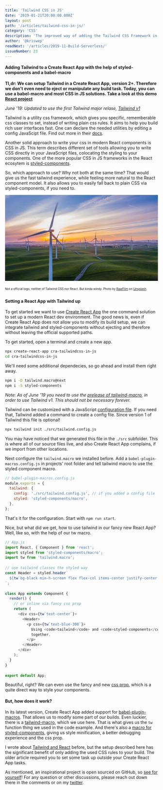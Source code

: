 ```yaml
---
title: 'Tailwind CSS in JS'
date: '2019-01-21T20:00:00.000Z'
layout: post
path: '/articles/tailwind-css-in-js/'
category: 'CSS'
description: 'The improved way of adding the Tailwind CSS Framework in a Create React App using CSS in JS solutions and a babel-macro!'
author: '@kriswep'
readNext: '/articles/2019-11-Build-Serverless/'
issueNumber: 23
---
```


#### Adding Tailwind to a Create React App with the help of styled-components and a babel-macro

**Tl,dr: We can setup Tailwind in a Create React App, version 2+. Therefore we don't even need to eject or manipulate any build task. Today, you can use a babel-macro and most CSS in JS solutions. Take a look at this demo [React project](https://github.com/kriswep/cra-tailwindcss-in-js)**

_June '19: Updated to use the first Tailwind major relase, [Tailwind v1](https://tailwindcss.com/docs/release-notes#tailwind-css-v1-0)_

Tailwind is a utility css framework, which gives you specific, rememberable css classes to set, instead of writing plain css rules. It aims to help you build rich user interfaces fast. One can declare the needed utilities by editing a config JavaScipt file. Find out more in their [docs](https://tailwindcss.com/docs).

Another solid approach to write your css in modern React components is CSS in JS. This term describes different set of tools allowing you to write CSS directly in your JavaScript files, colocating the styling to your components. One of the more popular CSS in JS frameworks in the React ecosytem is [styled-components](https://www.styled-components.com/).

So, which approach to use? Why not both at the same time?
That would give us the fast tailwind experience, while feeling more natural to the React component model. It also allows you to easily fall back to plain CSS via styled-components, if you need to.

![Modern wind mills on a field. Metaphor for wind like in Tailwind.](wind-mills.jpg)

<p><sub><sup>Not a official logo, neither of Tailwind CSS nor React. But kinda windy. Photo by <a href="https://unsplash.com/@rawfilm">RawFilm</a> on <a href="https://unsplash.com/photos/ihMzQV3lleo">Unsplash</a>.</sup></sub></p>

#### Setting a React App with Tailwind up

To get started we want to use [Create React App](https://facebook.github.io/create-react-app/) the one command solution to set up a modern React dev environment. The good news is, even if Create React App does not allow you to modify its build setup, we can integrate tailwind and styled-components without ejecting and therefore without leaving the official supported paths.

To get started, open a terminal and create a new app.

```bash
npx create-react-app cra-tailwindcss-in-js
cd cra-tailwindcss-in-js
```

We'll need some additional dependecies, so go ahead and install them right away.

```bash
npm i -D tailwind.macro@next
npm i -S styled-components
```

_Note: As of June '19 you need to use the [prelease of tailwind-macro](https://github.com/bradlc/babel-plugin-tailwind-components/issues/20), in order to use Tailwind v1. This should not be necessary forever._

Tailwind can be customized with a JavaScript [configuration file](https://tailwindcss.com/docs/configuration). If you need that, Tailwind added a command to create a config file. Since version 1 of Tailwind this file is optional!

```bash
npx tailwind init ./src/tailwind.config.js
```

You may have noticed that we generated this file in the `./src` subfolder. This is where all of our source files live, and also Create React App complains, if we import from other locations.

Next configure the `tailwind.macro` we installed before. Add a `babel-plugin-macros.config.js` in projects' root folder and tell tailwind macro to use the styled component macro.

```javascript
// babel-plugin-macros.config.js
module.exports = {
  tailwind: {
    config: './src/tailwind.config.js', // if you added a config file
    styled: 'styled-components/macro',
  },
};
```

That's it for the configuration. Start with `npm run start`.

Nice, but what did we get, how to use tailwind in our fancy new React App? Well, like so, with the help of our tw macro.

```javascript
// App.js
import React, { Component } from 'react';
import styled from 'styled-components/macro';
import tw from 'tailwind.macro';

// use tailwind classes the styled way
const Header = styled.header`
  ${tw`bg-black min-h-screen flex flex-col items-center justify-center text-xl text-white`};
`;

class App extends Component {
  render() {
    // or inline via fancy css prop
    return (
      <div css={tw`text-center`}>
        <Header>
          <p css={tw`text-blue-300`}>
            Using <code>tailwind</code> and <code>styled-components</code>{' '}
            together.
          </p>
        </Header>
      </div>
    );
  }
}

export default App;
```

Beautiful, right? We can even use the fancy and new [css prop](https://medium.com/styled-components/announcing-native-support-for-the-css-prop-in-styled-components-245ca5252feb), which is a quite direct way to style your components.

#### But, how does it work?

In its latest version, Create React App added support for [babel-plugin-macros](https://babeljs.io/blog/2017/09/11/zero-config-with-babel-macros). That allows us to modify some part of our builds. Even luckier, there is a [tailwind-macro](https://github.com/bradlc/babel-plugin-tailwind-components), which we use here. That is what gives us the `tw` function thing we used in the code example. And there's also a [macro for styled-components](https://www.styled-components.com/docs/tooling#babel-macro), giving us style minification, a better debugging experience and the css prop.

I wrote about [Tailwind and React](https://wetainment.com/create-react-app-tailwind-css/) before, but the setup described here has the significant benefit of only adding the used CSS rules to your build. The older article required you to set some task up outside your Create React App tasks.

As mentioned, an inspirational project is open sourced on GitHub, so [see for yourself](https://github.com/kriswep/cra-tailwindcss-in-js)! For any question or other discussions, please reach out down there in the comments or on my [twitter](https://twitter.com/kriswep).

